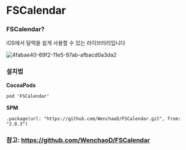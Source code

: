 # FSCalendar

### FSCalendar?
iOS에서 달력을 쉽게 사용할 수 있는 라이브러리입니다

![4fabae40-69f2-11e5-97ab-afbacd0a3da2](https://user-images.githubusercontent.com/81547954/177998136-3971b4a4-efec-4ccc-801d-80ad5503c2b2.jpg)

### 설치법

**CocoaPods**
```swift
pod 'FSCalendar'
```

**SPM**
```
.package(url: "https://github.com/WenchaoD/FSCalendar.git", from: "2.8.3")
```

### 참고: https://github.com/WenchaoD/FSCalendar
